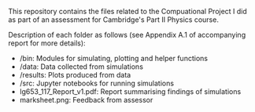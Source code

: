This repository contains the files related to the Compuational Project I did as part of an assessment for Cambridge's Part II Physics course.

Description of each folder as follows (see Appendix A.1 of accompanying report for more details):

* /bin: Modules for simulating, plotting and helper functions
* /data: Data collected from simulations
* /results: Plots produced from data
* /src: Jupyter notebooks for running simulations
* lg653_117_Report_v1.pdf: Report summarising findings of simulations
* marksheet.png: Feedback from assessor
